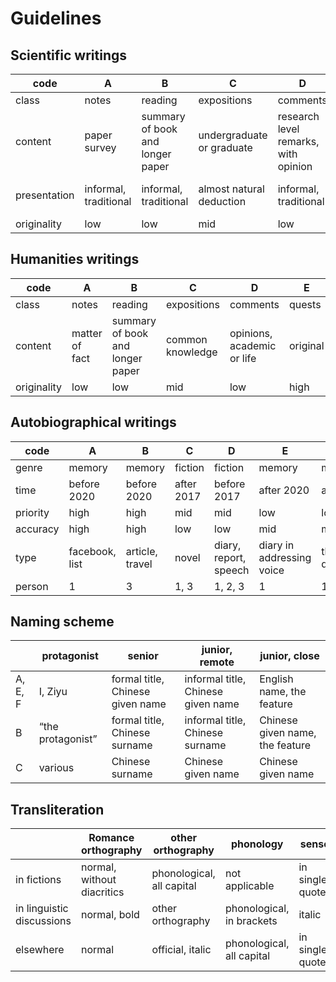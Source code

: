 # Guidelines

## Scientific writings

| code | A | B | C | D | E |
| --- | --- | --- | --- | --- | --- |
| class | notes | reading | expositions | comments | quests |
| content | paper survey | summary of book and longer paper | undergraduate or graduate | research level remarks, with opinion | original |
| presentation | informal, traditional | informal, traditional | almost natural deduction | informal, traditional | almost type theoretical |
| originality | low | low | mid | low | high |

## Humanities writings

| code | A | B | C | D | E |
| --- | --- | --- | --- | --- | --- |
| class | notes | reading | expositions | comments | quests |
| content | matter of fact | summary of book and longer paper | common knowledge | opinions, academic or life | original |
| originality | low | low | mid | low | high |



## Autobiographical writings

| code | A | B | C | D | E | F |
| --- | --- | --- | --- | --- | --- | --- |
| genre | memory | memory | fiction | fiction | memory | memory |
| time | before 2020 | before 2020 | after 2017 | before 2017 | after 2020 | after 2020 |
| priority | high | high | mid | mid | low | low |
| accuracy | high | high | low | low | mid | mid |
| type | facebook, list | article, travel | novel | diary, report, speech | diary in addressing voice | therapeutic dialogue |
| person | 1 | 3 | 1, 3 | 1, 2, 3 | 1 | 1, 2 |

## Naming scheme

| | protagonist | senior | junior, remote | junior, close |
| --- | --- | --- | --- | --- |
| A, E, F | I, Ziyu | formal title, Chinese given name | informal title, Chinese given name | English name, the feature |
| B | “the protagonist” | formal title, Chinese surname | informal title, Chinese surname | Chinese given name, the feature |
| C | various | Chinese surname | Chinese given name | Chinese given name |

## Transliteration

| | Romance orthography | other orthography | phonology | sense |
| --- | --- | --- | --- | --- |
| in fictions | normal, without diacritics | phonological, all capital | not applicable | in single quotes |
| in linguistic discussions | normal, bold | other orthography | phonological, in brackets | italic |
| elsewhere | normal | official, italic | phonological, all capital  | in single quotes  |

